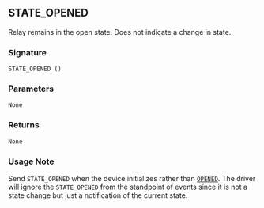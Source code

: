 ## STATE\_OPENED

Relay remains in the open state. Does not indicate a change in state.


### Signature

`STATE_OPENED ()`


### Parameters

`None`


### Returns

`None`


### Usage Note

Send `STATE_OPENED` when the device initializes rather than [`OPENED`][1]. The driver will ignore the `STATE_OPENED` from the standpoint of events since it is not a state change but just a notification of the current state.


[1]:	https://snap-one.github.io/docs-driverworks-proxyprotocol/#opened